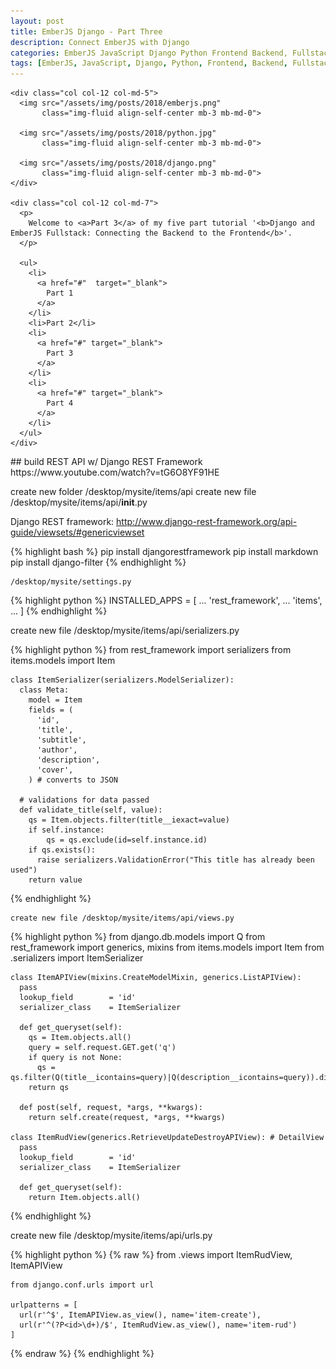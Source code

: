 ```yaml
---
layout: post
title: EmberJS Django - Part Three
description: Connect EmberJS with Django
categories: EmberJS JavaScript Django Python Frontend Backend, Fullstack
tags: [EmberJS, JavaScript, Django, Python, Frontend, Backend, Fullstack]
---
```


<!-- PART THREE  -------------------------------------------------------------------------------------------------------------------------------------------->

<!-- INTRODUCTION ------------------------------------------------------------>
<section>
  <div class="row">

    <div class="col col-12 col-md-5">
      <img src="/assets/img/posts/2018/emberjs.png"
           class="img-fluid align-self-center mb-3 mb-md-0">

      <img src="/assets/img/posts/2018/python.jpg"
           class="img-fluid align-self-center mb-3 mb-md-0">

      <img src="/assets/img/posts/2018/django.png"
           class="img-fluid align-self-center mb-3 mb-md-0">
    </div>

    <div class="col col-12 col-md-7">
      <p>
        Welcome to <a>Part 3</a> of my five part tutorial '<b>Django and EmberJS Fullstack: Connecting the Backend to the Frontend</b>'.
      </p>

      <ul>
        <li>
          <a href="#"  target="_blank">
            Part 1
          </a>
        </li>
        <li>Part 2</li>
        <li>
          <a href="#" target="_blank">
            Part 3
          </a>
        </li>
        <li>
          <a href="#" target="_blank">
            Part 4
          </a>
        </li>
      </ul>
    </div>

  </div>
</section>

<!-- Create API -------------------------------------------------------------->
<section>
  ## build REST API w/ Django REST Framework
  https://www.youtube.com/watch?v=tG6O8YF91HE

  create new folder /desktop/mysite/items/api
  create new file /desktop/mysite/items/api/__init__.py

  <!-- // Install Django REST Framework ------------------------------------- -->

  Django REST framework: http://www.django-rest-framework.org/api-guide/viewsets/#genericviewset

  {% highlight bash %}
    pip install djangorestframework
    pip install markdown
    pip install django-filter
  {% endhighlight %}

    /desktop/mysite/settings.py

  {% highlight python %}
    INSTALLED_APPS = [
    ...
      'rest_framework',
    ...
      'items',
    ...
    ]
  {% endhighlight %}


  <!-- Create Serialier for Items ---------------------------------------------->

  create new file /desktop/mysite/items/api/serializers.py

  {% highlight python %}
    from rest_framework import serializers
    from items.models import Item

    class ItemSerializer(serializers.ModelSerializer):
      class Meta:
        model = Item
        fields = (
          'id',
          'title',
          'subtitle',
          'author',
          'description',
          'cover',
        ) # converts to JSON

      # validations for data passed
      def validate_title(self, value):
        qs = Item.objects.filter(title__iexact=value)
        if self.instance:
            qs = qs.exclude(id=self.instance.id)
        if qs.exists():
          raise serializers.ValidationError("This title has already been used")
        return value
  {% endhighlight %}


  <!-- Create Views for Items -------------------------------------------------->

    create new file /desktop/mysite/items/api/views.py

  {% highlight python %}
    from django.db.models import Q
    from rest_framework import generics, mixins
    from items.models import Item
    from .serializers import  ItemSerializer

    class ItemAPIView(mixins.CreateModelMixin, generics.ListAPIView):
      pass
      lookup_field        = 'id'
      serializer_class    = ItemSerializer

      def get_queryset(self):
        qs = Item.objects.all()
        query = self.request.GET.get('q')
        if query is not None:
          qs = qs.filter(Q(title__icontains=query)|Q(description__icontains=query)).distinct()
        return qs

      def post(self, request, *args, **kwargs):
        return self.create(request, *args, **kwargs)

    class ItemRudView(generics.RetrieveUpdateDestroyAPIView): # DetailView
      pass
      lookup_field        = 'id'
      serializer_class    = ItemSerializer

      def get_queryset(self):
        return Item.objects.all()
  {% endhighlight %}


  <!-- URLs Views for Items ---------------------------------------------------->

  create new file /desktop/mysite/items/api/urls.py

  {% highlight python %}
  {% raw %}
    from .views import ItemRudView, ItemAPIView

    from django.conf.urls import url

    urlpatterns = [
      url(r'^$', ItemAPIView.as_view(), name='item-create'),
      url(r'^(?P<id>\d+)/$', ItemRudView.as_view(), name='item-rud')
    ]
  {% endraw %}
  {% endhighlight %}
</section>

<!-- Create superuser -------------------------------------------------------->
  <!-- // what is the superuser able to do? -->

<!-- Conclusion ----------------------------------------------------------- -->
<!-- Use Postman to demonstrate the end points working to return api data ---->
